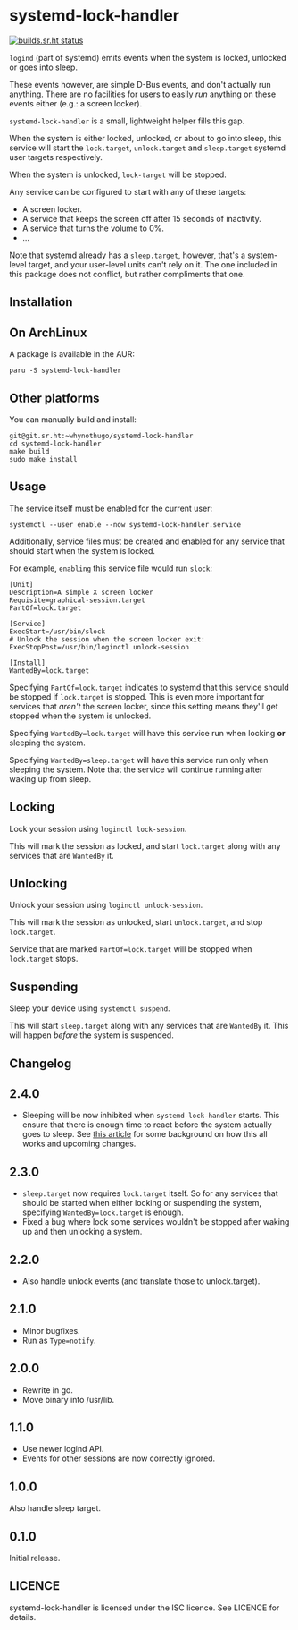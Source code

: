 systemd-lock-handler
====================

[![builds.sr.ht status](https://builds.sr.ht/~whynothugo/systemd-lock-handler/commits/.build.yml.svg)](https://builds.sr.ht/~whynothugo/systemd-lock-handler/commits/.build.yml?)

`logind` (part of systemd) emits events when the system is locked, unlocked or
goes into sleep.

These events however, are simple D-Bus events, and don't actually run anything.
There are no facilities for users to easily _run_ anything on these events
either (e.g.: a screen locker).

`systemd-lock-handler` is a small, lightweight helper fills this gap.

When the system is either locked, unlocked, or about to go into sleep, this
service will start the `lock.target`, `unlock.target` and `sleep.target`
systemd user targets respectively.

When the system is unlocked, `lock-target` will be stopped.

Any service can be configured to start with any of these targets:

- A screen locker.
- A service that keeps the screen off after 15 seconds of inactivity.
- A service that turns the volume to 0%.
- ...

Note that systemd already has a `sleep.target`, however, that's a system-level
target, and your user-level units can't rely on it. The one included in this
package does not conflict, but rather compliments that one.

Installation
------------

## On ArchLinux

A package is available in the AUR:

    paru -S systemd-lock-handler

## Other platforms

You can manually build and install:

    git@git.sr.ht:~whynothugo/systemd-lock-handler
    cd systemd-lock-handler
    make build
    sudo make install

Usage
-----

The service itself must be enabled for the current user:

    systemctl --user enable --now systemd-lock-handler.service

Additionally, service files must be created and enabled for any service that
should start when the system is locked.

For example, `enabling` this service file would run `slock`:

    [Unit]
    Description=A simple X screen locker
    Requisite=graphical-session.target
    PartOf=lock.target

    [Service]
    ExecStart=/usr/bin/slock
    # Unlock the session when the screen locker exit:
    ExecStopPost=/usr/bin/loginctl unlock-session

    [Install]
    WantedBy=lock.target

Specifying `PartOf=lock.target` indicates to systemd that this service should
be stopped if `lock.target` is stopped. This is even more important for
services that _aren't_ the screen locker, since this setting means they'll get
stopped when the system is unlocked.

Specifying `WantedBy=lock.target` will have this service run when locking
**or** sleeping the system.

Specifying `WantedBy=sleep.target` will have this service run only when
sleeping the system. Note that the service will continue running after
waking up from sleep.

## Locking

Lock your session using `loginctl lock-session`.

This will mark the session as locked, and start `lock.target` along with any
services that are `WantedBy` it.

## Unlocking

Unlock your session using `loginctl unlock-session`.

This will mark the session as unlocked, start `unlock.target`, and stop
`lock.target`. 

Service that are marked `PartOf=lock.target` will be stopped when `lock.target`
stops.

## Suspending

Sleep your device using `systemctl suspend`.

This will start `sleep.target` along with any services that are `WantedBy` it.
This will happen _before_ the system is suspended.

Changelog
---------

## 2.4.0

- Sleeping will be now inhibited when `systemd-lock-handler` starts. This
  ensure that there is enough time to react before the system actually goes to
  sleep. See [this article] for some background on how this all works and
  upcoming changes.

[this article]: https://whynothugo.nl/journal/2022/10/26/systemd-locking-and-sleeping/

## 2.3.0

- `sleep.target` now requires `lock.target` itself. So for any services that
  should be started when either locking or suspending the system, specifying
  `WantedBy=lock.target` is enough.
- Fixed a bug where lock some services wouldn't be stopped after waking up
  and then unlocking a system.

## 2.2.0

- Also handle unlock events (and translate those to unlock.target).

## 2.1.0

- Minor bugfixes.
- Run as `Type=notify`.

## 2.0.0

- Rewrite in go.
- Move binary into /usr/lib.

## 1.1.0

- Use newer logind API.
- Events for other sessions are now correctly ignored.

## 1.0.0

Also handle sleep target.

## 0.1.0

Initial release.

LICENCE
-------

systemd-lock-handler is licensed under the ISC licence. See LICENCE for details.
